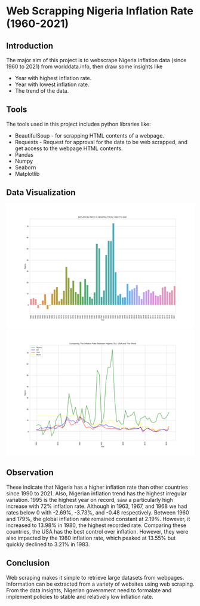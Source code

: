 # Web Scrapping Nigeria Inflation Rate (1960-2021)

## Introduction
The major aim of this project is to webscrape Nigeria inflation data (since 1960 to 2021) from worlddata.info, then draw some insights like
- Year with highest inflation rate.
- Year with lowest inflation rate.
- The trend of the data.

## Tools
The tools used in this project includes python libraries like:
- BeautifulSoup - for scrapping HTML contents of a webpage.
- Requests - Request for approval for the data to be web scrapped, and get access to the webpage HTML contents.
- Pandas
- Numpy
- Seaborn
- Matplotlib

## Data Visualization
![barplot](barplot.png)
![lineplot](lineplot.png)

## Observation
These indicate that Nigeria has a higher inflation rate than other countries since 1990 to 2021. Also, Nigerian inflation trend has the highest irregular variation. 1995 is the highest year on record, saw a particularly high increase with 72% inflation rate. Although in 1963, 1967, and 1968 we had rates below 0 with -2.69%, -3.73%, and -0.48 respectively. Between 1960 and 179%, the global inflation rate remained constant at 2.19%. However, it increased to 13.98% in 1980, the highest recorded rate. Comparing these countries, the USA has the best control over inflation. However, they were also impacted by the 1980 inflation rate, which peaked at 13.55% but quickly declined to 3.21% in 1983.

## Conclusion
Web scraping makes it simple to retrieve large datasets from webpages.  Information can be extracted from a variety of websites using web scraping. 
From the data insights, Nigerian government need to formalate and implement policies to stable and relatively low inflation rate.


